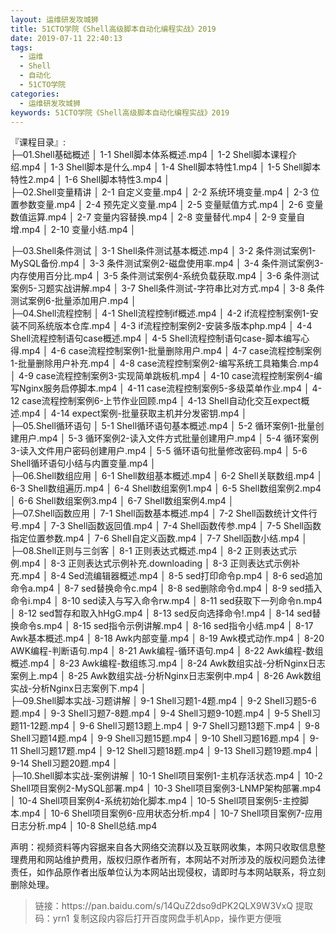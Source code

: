 ```yaml
---
layout: 运维研发攻城狮
title: 51CTO学院《Shell高级脚本自动化编程实战》2019
date: 2019-07-11 22:40:13
tags:
  - 运维
  - Shell
  - 自动化
  - 51CTO学院
categories:
  - 运维研发攻城狮
keywords: 51CTO学院《Shell高级脚本自动化编程实战》2019
---
```

『课程目录』:  
├─01.Shell基础概述
│      1-1 Shell脚本体系概述.mp4
│      1-2 Shell脚本课程介绍.mp4
│      1-3 Shell脚本是什么.mp4
│      1-4 Shell脚本特性1.mp4
│      1-5 Shell脚本特性2.mp4
│      1-6 Shell脚本特性3.mp4
│      
├─02.Shell变量精讲
│      2-1 自定义变量.mp4
│      2-2 系统环境变量.mp4
│      2-3 位置参数变量.mp4
│      2-4 预先定义变量.mp4
│      2-5 变量赋值方式.mp4
│      2-6 变量数值运算.mp4
│      2-7 变量内容替换.mp4
│      2-8 变量替代.mp4
│      2-9 变量自增.mp4
│      2-10 变量小结.mp4
│   
<!-- more -->      
├─03.Shell条件测试
│      3-1 Shell条件测试基本概述.mp4
│      3-2 条件测试案例1-MySQL备份.mp4
│      3-3 条件测试案例2-磁盘使用率.mp4
│      3-4 条件测试案例3-内存使用百分比.mp4
│      3-5 条件测试案例4-系统负载获取.mp4
│      3-6 条件测试案例5-习题实战讲解.mp4
│      3-7 Shell条件测试-字符串比对方式.mp4
│      3-8 条件测试案例6-批量添加用户.mp4
│      
├─04.Shell流程控制
│      4-1 Shell流程控制if概述.mp4
│      4-2 if流程控制案例1-安装不同系统版本仓库.mp4
│      4-3 if流程控制案例2-安装多版本php.mp4
│      4-4 Shell流程控制语句case概述.mp4
│      4-5 Shell流程控制语句case-脚本编写心得.mp4
│      4-6 case流程控制案例1-批量删除用户.mp4
│      4-7 case流程控制案例1-批量删除用户补充.mp4
│      4-8 case流程控制案例2-编写系统工具箱集合.mp4
│      4-9 case流程控制案例3-实现简单跳板机.mp4
│      4-10 case流程控制案例4-编写Nginx服务启停脚本.mp4
│      4-11 case流程控制案例5-多级菜单作业.mp4
│      4-12 case流程控制案例6-上节作业回顾.mp4
│      4-13 Shell自动化交互expect概述.mp4
│      4-14 expect案例-批量获取主机并分发密钥.mp4
│      
├─05.Shell循环语句
│      5-1 Shell循环语句基本概述.mp4
│      5-2 循环案例1-批量创建用户.mp4
│      5-3 循环案例2-读入文件方式批量创建用户.mp4
│      5-4 循环案例3-读入文件用户密码创建用户.mp4
│      5-5 循环语句批量修改密码.mp4
│      5-6 Shell循环语句小结与内置变量.mp4
│      
├─06.Shell数组应用
│      6-1 Shell数组基本概述.mp4
│      6-2 Shell关联数组.mp4
│      6-3 Shell数组遍历.mp4
│      6-4 Shell数组案例1.mp4
│      6-5 Shell数组案例2.mp4
│      6-6 Shell数组案例3.mp4
│      6-7 Shell数组案例4.mp4
│      
├─07.Shell函数应用
│      7-1 Shell函数基本概述.mp4
│      7-2 Shell函数统计文件行号.mp4
│      7-3 Shell函数返回值.mp4
│      7-4 Shell函数传参.mp4
│      7-5 Shell函数指定位置参数.mp4
│      7-6 Shell自定义函数.mp4
│      7-7 Shell函数小结.mp4
│      
├─08.Shell正则与三剑客
│      8-1 正则表达式概述.mp4
│      8-2 正则表达式示例.mp4
│      8-3 正则表达式示例补充.downloading
│      8-3 正则表达式示例补充.mp4
│      8-4 Sed流编辑器概述.mp4
│      8-5 sed打印命令p.mp4
│      8-6 sed追加命令a.mp4
│      8-7 sed替换命令c.mp4
│      8-8 sed删除命令d.mp4
│      8-9 sed插入命令i.mp4
│      8-10 sed读入与写入命令rw.mp4
│      8-11 sed获取下一列命令n.mp4
│      8-12 sed暂存和取入hHgG.mp4
│      8-13 sed反向选择命令!.mp4
│      8-14 sed替换命令s.mp4
│      8-15 sed指令示例讲解.mp4
│      8-16 sed指令小结.mp4
│      8-17 Awk基本概述.mp4
│      8-18 Awk内部变量.mp4
│      8-19 Awk模式动作.mp4
│      8-20 AWK编程-判断语句.mp4
│      8-21 Awk编程-循环语句.mp4
│      8-22 Awk编程-数组概述.mp4
│      8-23 Awk编程-数组练习.mp4
│      8-24 Awk数组实战-分析Nginx日志案例上.mp4
│      8-25 Awk数组实战-分析Nginx日志案例中.mp4
│      8-26 Awk数组实战-分析Nginx日志案例下.mp4
│      
├─09.Shell脚本实战-习题讲解
│      9-1 Shell习题1-4题.mp4
│      9-2 Shell习题5-6题.mp4
│      9-3 Shell习题7-8题.mp4
│      9-4 Shell习题9-10题.mp4
│      9-5 Shell习题11-12题.mp4
│      9-6 Shell习题13题上.mp4
│      9-7 Shell习题13题下.mp4
│      9-8 Shell习题14题.mp4
│      9-9 Shell习题15题.mp4
│      9-10 Shell习题16题.mp4
│      9-11 Shell习题17题.mp4
│      9-12 Shell习题18题.mp4
│      9-13 Shell习题19题.mp4
│      9-14 Shell习题20题.mp4
│      
├─10.Shell脚本实战-案例讲解
│      10-1 Shell项目案例1-主机存活状态.mp4
│      10-2 Shell项目案例2-MySQL部署.mp4
│      10-3 Shell项目案例3-LNMP架构部署.mp4
│      10-4 Shell项目案例4-系统初始化脚本.mp4
│      10-5 Shell项目案例5-主控脚本.mp4
│      10-6 Shell项目案例6-应用状态分析.mp4
│      10-7 Shell项目案例7-应用日志分析.mp4
│      10-8 Shell总结.mp4


<div class="post-copyright">
    <div class="post-copyright__author">
      <span class="post-copyright-meta">声明：视频资料等内容据来自各大网络交流群以及互联网收集，本网只收取信息整理费用和网站维护费用，版权归原作者所有，本网站不对所涉及的版权问题负法律责任，如作品原作者出版单位认为本网站出现侵权，请即时与本网站联系，将立刻删除处理。 </span>
    </div>
</div>

<blockquote class="blockquote-center">
链接：https://pan.baidu.com/s/14QuZ2dso9dPK2QLX9W3VxQ 
提取码：yrn1 
复制这段内容后打开百度网盘手机App，操作更方便哦
</blockquote>

